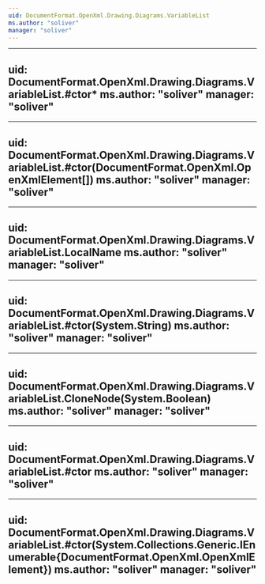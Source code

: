 ```yaml
---
uid: DocumentFormat.OpenXml.Drawing.Diagrams.VariableList
ms.author: "soliver"
manager: "soliver"
---
```


---
uid: DocumentFormat.OpenXml.Drawing.Diagrams.VariableList.#ctor*
ms.author: "soliver"
manager: "soliver"
---

---
uid: DocumentFormat.OpenXml.Drawing.Diagrams.VariableList.#ctor(DocumentFormat.OpenXml.OpenXmlElement[])
ms.author: "soliver"
manager: "soliver"
---

---
uid: DocumentFormat.OpenXml.Drawing.Diagrams.VariableList.LocalName
ms.author: "soliver"
manager: "soliver"
---

---
uid: DocumentFormat.OpenXml.Drawing.Diagrams.VariableList.#ctor(System.String)
ms.author: "soliver"
manager: "soliver"
---

---
uid: DocumentFormat.OpenXml.Drawing.Diagrams.VariableList.CloneNode(System.Boolean)
ms.author: "soliver"
manager: "soliver"
---

---
uid: DocumentFormat.OpenXml.Drawing.Diagrams.VariableList.#ctor
ms.author: "soliver"
manager: "soliver"
---

---
uid: DocumentFormat.OpenXml.Drawing.Diagrams.VariableList.#ctor(System.Collections.Generic.IEnumerable{DocumentFormat.OpenXml.OpenXmlElement})
ms.author: "soliver"
manager: "soliver"
---
